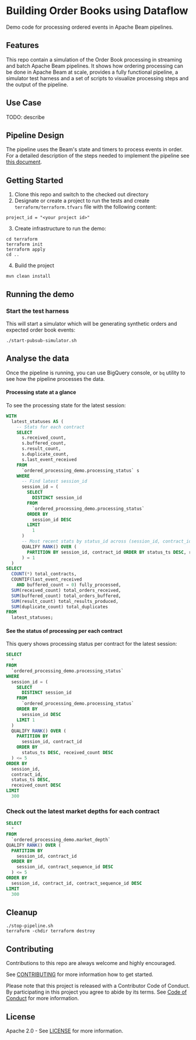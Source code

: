 # Building Order Books using Dataflow

[//]: # ([![Open in Cloud Shell]&#40;https://gstatic.com/cloudssh/images/open-btn.svg&#41;]&#40;https://ssh.cloud.google.com/cloudshell/editor?cloudshell_git_repo=GITHUB_URL&#41;)

Demo code for processing ordered events in Apache Beam pipelines.

## Features

This repo contain a simulation of the Order Book processing in streaming and batch Apache Beam
pipelines.
It shows how ordering processing can be done in Apache Beam at scale, provides a fully functional
pipeline, a simulator test harness and a set of scripts to visualize processing steps and the output
of the pipeline.

## Use Case

TODO: describe

## Pipeline Design

The pipeline uses the Beam's state and timers to process events in order. For a detailed description
of the steps needed to implement the pipeline see [this document](docs/pipeline-design.md).

## Getting Started

1. Clone this repo and switch to the checked out directory
2. Designate or create a project to run the tests and create `terraform/terraform.tfvars` file with
   the following content:

```text
project_id = "<your project id>"
```

3. Create infrastructure to run the demo:

```shell
cd terraform
terraform init
terraform apply
cd ..
```

4. Build the project

```shell
mvn clean install
```

## Running the demo

### Start the test harness

This will start a simulator which will be generating synthetic orders and expected order book
events:

```shell
./start-pubsub-simulator.sh
```

## Analyse the data

Once the pipeline is running, you can use BigQuery console, or `bq` utility to see how the pipeline
processes the data.

#### Processing state at a glance

To see the processing state for the latest session:

```sql
WITH
  latest_statuses AS (
    -- Stats for each contract
    SELECT
      s.received_count,
      s.buffered_count,
      s.result_count,
      s.duplicate_count,
      s.last_event_received
    FROM
      `ordered_processing_demo.processing_status` s
    WHERE
      -- Find latest session_id
      session_id = (
        SELECT
          DISTINCT session_id
        FROM
          `ordered_processing_demo.processing_status`
        ORDER BY
          session_id DESC
        LIMIT
          1
      )
      -- Most recent stats by status_id across (session_id, contract_id)
      QUALIFY RANK() OVER (
        PARTITION BY session_id, contract_id ORDER BY status_ts DESC, received_count DESC
      ) = 1
  )
SELECT
  COUNT(*) total_contracts,
  COUNTIF(last_event_received
    AND buffered_count = 0) fully_processed,
  SUM(received_count) total_orders_received,
  SUM(buffered_count) total_orders_buffered,
  SUM(result_count) total_results_produced,
  SUM(duplicate_count) total_duplicates
FROM
  latest_statuses;
```

#### See the status of processing per each contract

This query shows processing status per contract for the latest session:

```sql
SELECT
  *
FROM
  `ordered_processing_demo.processing_status`
WHERE
  session_id = (
    SELECT
      DISTINCT session_id
    FROM
      `ordered_processing_demo.processing_status`
    ORDER BY
      session_id DESC
    LIMIT 1
  )
  QUALIFY RANK() OVER (
    PARTITION BY
      session_id, contract_id
    ORDER BY
      status_ts DESC, received_count DESC
  ) <= 5
ORDER BY
  session_id,
  contract_id,
  status_ts DESC,
  received_count DESC
LIMIT
  300
```

### Check out the latest market depths for each contract

```sql
SELECT
  *
FROM
  `ordered_processing_demo.market_depth`
QUALIFY RANK() OVER (
  PARTITION BY
    session_id, contract_id
  ORDER BY
    session_id, contract_sequence_id DESC
  ) <= 5
ORDER BY
  session_id, contract_id, contract_sequence_id DESC
LIMIT
  300
```

## Cleanup

```shell
./stop-pipeline.sh
terraform -chdir terraform destroy 
```

## Contributing

Contributions to this repo are always welcome and highly encouraged.

See [CONTRIBUTING](CONTRIBUTING.md) for more information how to get started.

Please note that this project is released with a Contributor Code of Conduct. By participating in
this project you agree to abide by its terms. See [Code of Conduct](CODE_OF_CONDUCT.md) for more
information.

## License

Apache 2.0 - See [LICENSE](LICENSE) for more information.
